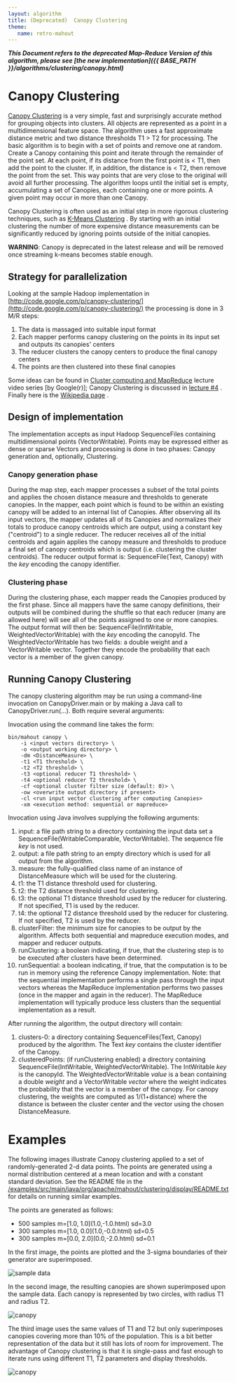 ```yaml
---
layout: algorithm
title: (Deprecated)  Canopy Clustering
theme:
   name: retro-mahout
---
```



**_This Document refers to the deprecated Map-Reduce Version of this algorithm, please see [the new implementation]({{ BASE_PATH }}/algorithms/clustering/canopy.html)_**

<a name="CanopyClustering-CanopyClustering"></a>
# Canopy Clustering

[Canopy Clustering](http://www.kamalnigam.com/papers/canopy-kdd00.pdf)
 is a very simple, fast and surprisingly accurate method for grouping
objects into clusters. All objects are represented as a point in a
multidimensional feature space. The algorithm uses a fast approximate
distance metric and two distance thresholds T1 > T2 for processing. The
basic algorithm is to begin with a set of points and remove one at random.
Create a Canopy containing this point and iterate through the remainder of
the point set. At each point, if its distance from the first point is < T1,
then add the point to the cluster. If, in addition, the distance is < T2,
then remove the point from the set. This way points that are very close to
the original will avoid all further processing. The algorithm loops until
the initial set is empty, accumulating a set of Canopies, each containing
one or more points. A given point may occur in more than one Canopy.

Canopy Clustering is often used as an initial step in more rigorous
clustering techniques, such as [K-Means Clustering](k-means-clustering.html)
. By starting with an initial clustering the number of more expensive
distance measurements can be significantly reduced by ignoring points
outside of the initial canopies.

**WARNING**: Canopy is deprecated in the latest release and will be removed once streaming k-means becomes stable enough.
 
<a name="CanopyClustering-Strategyforparallelization"></a>
## Strategy for parallelization

Looking at the sample Hadoop implementation in [http://code.google.com/p/canopy-clustering/](http://code.google.com/p/canopy-clustering/)
 the processing is done in 3 M/R steps:
1. The data is massaged into suitable input format
1. Each mapper performs canopy clustering on the points in its input set and
outputs its canopies' centers
1. The reducer clusters the canopy centers to produce the final canopy
centers
1. The points are then clustered into these final canopies

Some ideas can be found in [Cluster computing and MapReduce](https://www.youtube.com/watch?v=yjPBkvYh-ss&list=PLEFAB97242917704A)
 lecture video series \[by Google(r)\]; Canopy Clustering is discussed in [lecture #4](https://www.youtube.com/watch?v=1ZDybXl212Q)
. Finally here is the [Wikipedia page](http://en.wikipedia.org/wiki/Canopy_clustering_algorithm)
.

<a name="CanopyClustering-Designofimplementation"></a>
## Design of implementation

The implementation accepts as input Hadoop SequenceFiles containing
multidimensional points (VectorWritable). Points may be expressed either as
dense or sparse Vectors and processing is done in two phases: Canopy
generation and, optionally, Clustering.

<a name="CanopyClustering-Canopygenerationphase"></a>
### Canopy generation phase

During the map step, each mapper processes a subset of the total points and
applies the chosen distance measure and thresholds to generate canopies. In
the mapper, each point which is found to be within an existing canopy will
be added to an internal list of Canopies. After observing all its input
vectors, the mapper updates all of its Canopies and normalizes their totals
to produce canopy centroids which are output, using a constant key
("centroid") to a single reducer. The reducer receives all of the initial
centroids and again applies the canopy measure and thresholds to produce a
final set of canopy centroids which is output (i.e. clustering the cluster
centroids). The reducer output format is: SequenceFile(Text, Canopy) with
the _key_ encoding the canopy identifier. 

<a name="CanopyClustering-Clusteringphase"></a>
### Clustering phase

During the clustering phase, each mapper reads the Canopies produced by the
first phase. Since all mappers have the same canopy definitions, their
outputs will be combined during the shuffle so that each reducer (many are
allowed here) will see all of the points assigned to one or more canopies.
The output format will then be: SequenceFile(IntWritable,
WeightedVectorWritable) with the _key_ encoding the canopyId. The
WeightedVectorWritable has two fields: a double weight and a VectorWritable
vector. Together they encode the probability that each vector is a member
of the given canopy.

<a name="CanopyClustering-RunningCanopyClustering"></a>
## Running Canopy Clustering

The canopy clustering algorithm may be run using a command-line invocation
on CanopyDriver.main or by making a Java call to CanopyDriver.run(...).
Both require several arguments:

Invocation using the command line takes the form:


    bin/mahout canopy \
        -i <input vectors directory> \
        -o <output working directory> \
        -dm <DistanceMeasure> \
        -t1 <T1 threshold> \
        -t2 <T2 threshold> \
        -t3 <optional reducer T1 threshold> \
        -t4 <optional reducer T2 threshold> \
        -cf <optional cluster filter size (default: 0)> \
        -ow <overwrite output directory if present>
        -cl <run input vector clustering after computing Canopies>
        -xm <execution method: sequential or mapreduce>


Invocation using Java involves supplying the following arguments:

1. input: a file path string to a directory containing the input data set a
SequenceFile(WritableComparable, VectorWritable). The sequence file _key_
is not used.
1. output: a file path string to an empty directory which is used for all
output from the algorithm.
1. measure: the fully-qualified class name of an instance of DistanceMeasure
which will be used for the clustering.
1. t1: the T1 distance threshold used for clustering.
1. t2: the T2 distance threshold used for clustering.
1. t3: the optional T1 distance threshold used by the reducer for
clustering. If not specified, T1 is used by the reducer.
1. t4: the optional T2 distance threshold used by the reducer for
clustering. If not specified, T2 is used by the reducer.
1. clusterFilter: the minimum size for canopies to be output by the
algorithm. Affects both sequential and mapreduce execution modes, and
mapper and reducer outputs.
1. runClustering: a boolean indicating, if true, that the clustering step is
to be executed after clusters have been determined.
1. runSequential: a boolean indicating, if true, that the computation is to
be run in memory using the reference Canopy implementation. Note: that the
sequential implementation performs a single pass through the input vectors
whereas the MapReduce implementation performs two passes (once in the
mapper and again in the reducer). The MapReduce implementation will
typically produce less clusters than the sequential implementation as a
result.

After running the algorithm, the output directory will contain:
1. clusters-0: a directory containing SequenceFiles(Text, Canopy) produced
by the algorithm. The Text _key_ contains the cluster identifier of the
Canopy.
1. clusteredPoints: (if runClustering enabled) a directory containing
SequenceFile(IntWritable, WeightedVectorWritable). The IntWritable _key_ is
the canopyId. The WeightedVectorWritable _value_ is a bean containing a
double _weight_ and a VectorWritable _vector_ where the weight indicates
the probability that the vector is a member of the canopy. For canopy
clustering, the weights are computed as 1/(1+distance) where the distance
is between the cluster center and the vector using the chosen
DistanceMeasure.

<a name="CanopyClustering-Examples"></a>
# Examples

The following images illustrate Canopy clustering applied to a set of
randomly-generated 2-d data points. The points are generated using a normal
distribution centered at a mean location and with a constant standard
deviation. See the README file in the [/examples/src/main/java/org/apache/mahout/clustering/display/README.txt](https://github.com/apache/mahout/blob/master/examples/src/main/java/org/apache/mahout/clustering/display/README.txt)
 for details on running similar examples.

The points are generated as follows:

* 500 samples m=\[1.0, 1.0\](1.0,-1.0\.html)
 sd=3.0
* 300 samples m=\[1.0, 0.0\](1.0,-0.0\.html)
 sd=0.5
* 300 samples m=\[0.0, 2.0\](0.0,-2.0\.html)
 sd=0.1

In the first image, the points are plotted and the 3-sigma boundaries of
their generator are superimposed. 

![sample data](../../images/SampleData.png)

In the second image, the resulting canopies are shown superimposed upon the
sample data. Each canopy is represented by two circles, with radius T1 and
radius T2.

![canopy](../../images/Canopy.png)

The third image uses the same values of T1 and T2 but only superimposes
canopies covering more than 10% of the population. This is a bit better
representation of the data but it still has lots of room for improvement.
The advantage of Canopy clustering is that it is single-pass and fast
enough to iterate runs using different T1, T2 parameters and display
thresholds.

![canopy](../../images/Canopy10.png)

